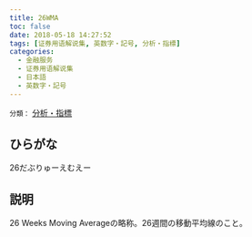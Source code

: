 ```yaml
---
title: 26WMA
toc: false
date: 2018-05-18 14:27:52
tags: [证券用语解说集, 英数字・記号, 分析・指標]
categories:
  - 金融服务
  - 证券用语解说集
  - 日本語
  - 英数字・記号
---
```


`分類：` [分析・指標](/tags/分析・指標/)

## ひらがな

26だぶりゅーえむえー

## 説明

26 Weeks Moving Averageの略称。26週間の移動平均線のこと。
